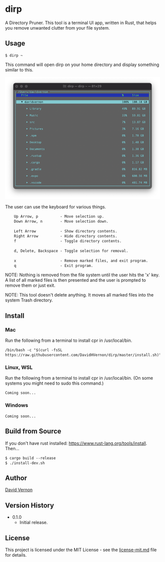 # dirp

A Directory Pruner. This tool is a terminal UI app, written in Rust, that helps you remove unwanted clutter from your file system. 

## Usage

```
$ dirp ~
```

This command will open dirp on your home directory and display something similar to this.

![](screenshot.png)

The user can use the keyboard for various things.

```
    Up Arrow, p          - Move selection up.
    Down Arrow, n        - Move selection down.
    
    Left Arrow           - Show directory contents.
    Right Arrow          - Hide directory contents.
    f                    - Toggle directory contents.
    
    d, Delete, Backspace - Toggle selection for removal.
    
    x                    - Remove marked files, and exit program.
    q                    - Exit program.
```

NOTE: Nothing is removed from the file system until the user hits the 'x' key. A list of all marked files is then presented and the user is prompted to remove them or just exit. 

NOTE: This tool doesn't delete anything. It moves all marked files into the system Trash directory.

## Install 
### Mac
Run the following from a terminal to install cpr in /usr/local/bin. 
```
/bin/bash -c "$(curl -fsSL https://raw.githubusercontent.com/DavidHVernon/dirp/master/install.sh)"
```
### Linux, WSL
Run the following from a terminal to install cpr in /usr/local/bin. (On some systems you might need to sudo this command.)
```
Coming soon...
```
### Windows
```
Coming soon...
```

## Build from Source

If you don't have rust installed: https://www.rust-lang.org/tools/install.
Then...
```
$ cargo build --release
$ ./install-dev.sh
```

## Author

[David Vernon](email:davidhvernon@mac.com)

## Version History

* 0.1.0
    * Initial release.

## License

This project is licensed under the MIT License - see the [license-mit.md](license-mit.md) file for details.

